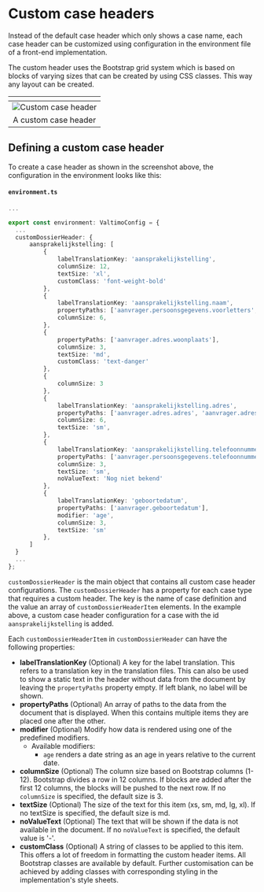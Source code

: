 # Custom case headers

Instead of the default case header which only shows a case name, each case header can be customized using configuration
in the environment file of a front-end implementation.

The custom header uses the Bootstrap grid system which is based on blocks of varying sizes that can be created by using 
CSS classes. This way any layout can be created. 

| <!-- -->                                          |
|---------------------------------------------------|
| ![Custom case header](img/custom-case-header.png) |
| <center>A custom case header</center>             |

## Defining a custom case header

To create a case header as shown in the screenshot above, the configuration in the environment looks like this:

#### **`environment.ts`**
  ```typescript
...

export const environment: ValtimoConfig = {
    ...
    customDossierHeader: {
        aansprakelijkstelling: [
            {
                labelTranslationKey: 'aansprakelijkstelling',
                columnSize: 12,
                textSize: 'xl',
                customClass: 'font-weight-bold'
            },
            {
                labelTranslationKey: 'aansprakelijkstelling.naam',
                propertyPaths: ['aanvrager.persoonsgegevens.voorletters', 'aanvrager.persoonsgegevens.achternaam'],
                columnSize: 6,
            },
            {
                propertyPaths: ['aanvrager.adres.woonplaats'],
                columnSize: 3,
                textSize: 'md',
                customClass: 'text-danger'
            },
            {
                columnSize: 3
            },
            {
                labelTranslationKey: 'aansprakelijkstelling.adres',
                propertyPaths: ['aanvrager.adres.adres', 'aanvrager.adres.huisnummer', 'aanvrager.adres.postcode', 'aanvrager.adres.woonplaats'],
                columnSize: 6,
                textSize: 'sm',
            },
            {
                labelTranslationKey: 'aansprakelijkstelling.telefoonnummer',
                propertyPaths: ['aanvrager.persoonsgegevens.telefoonnummer'],
                columnSize: 3,
                textSize: 'sm',
                noValueText: 'Nog niet bekend'
            },
            {
                labelTranslationKey: 'geboortedatum',
                propertyPaths: ['aanvrager.geboortedatum'],
                modifier: 'age',
                columnSize: 3,
                textSize: 'sm'
            },
        ]
    }
    ...
};
  ```

`customDossierHeader` is the main object that contains all custom case header configurations. The `customDossierHeader` 
has a property for each case type that requires a custom header. The key is the name of case definition and the
value an array of `customDossierHeaderItem` elements. In the example above, a custom case header configuration for a 
case with the id `aansprakelijkstelling` is added.

Each `customDossierHeaderItem` in `customDossierHeader` can have the following properties:

- **labelTranslationKey** (Optional) A key for the label translation. This refers to a translation key in the translation files.
This can also be used to show a static text in the header without data from the document by leaving the `propertyPaths`
property empty. If left blank, no label will be shown.
- **propertyPaths** (Optional) An array of paths to the data from the document that is displayed. When this contains multiple items
they are placed one after the other.
- **modifier** (Optional) Modify how data is rendered using one of the predefined modifiers.
  - Available modifiers:
    - `age` renders a date string as an age in years relative to the current date.
- **columnSize** (Optional) The column size based on Bootstrap columns (1-12). Bootstrap divides a row in 12 columns. If blocks are 
added after the first 12 columns, the blocks will be pushed to the next row. If no `columnSize` is specified, the 
default size is 3.
- **textSize** (Optional) The size of the text for this item (xs, sm, md, lg, xl). If no textSize is specified, the default size is
md.
- **noValueText** (Optional) The text that will be shown if the data is not available in the document. If no `noValueText` is
specified, the default value is '-'.
- **customClass** (Optional) A string of classes to be applied to this item. This offers a lot of freedom in formatting the custom
header items. All Bootstrap classes are available by default. Further customisation can be achieved by adding classes 
with corresponding styling in the implementation's style sheets.
